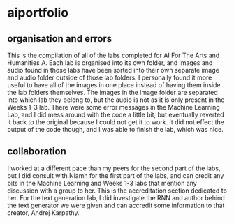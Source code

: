 # aiportfolio
## organisation and errors
This is the compilation of all of the labs completed for AI For The Arts and Humanities A. Each lab is organised into its own folder, and images and audio found in those labs have been sorted into their own separate image and audio folder outside of those lab folders. I personally found it more useful to have all of the images in one place instead of having them inside the lab folders themselves. The images in the image folder are separated into which lab they belong to, but the audio is not as it is only present in the Weeks 1-3 lab.
There were some error messages in the Machine Learning Lab, and I did mess around with the code a little bit, but eventually reverted it back to the original because I could not get it to work. It did not effect the output of the code though, and I was able to finish the lab, which was nice.
## collaboration
I worked at a different pace than my peers for the second part of the labs, but I did consult with Niamh for the first part of the labs, and can credit any bits in the Machine Learning and Weeks 1-3 labs that mention any discussion with a group to her. This is the accreditation section dedicated to her.
For the text generation lab, I did investigate the RNN and author behind the text generator we were given and can accredit some information to that creator, Andrej Karpathy.
